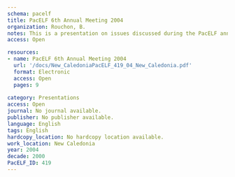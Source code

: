 ```yaml
---
schema: pacelf
title: PacELF 6th Annual Meeting 2004
organization: Rouchon, B.
notes: This is a presentation on issues discussed during the PacELF annual meeting held in Samoa on August of 2004
access: Open

resources:
- name: PacELF 6th Annual Meeting 2004
  url: '/docs/New_CaledoniaPacELF_419_04_New_Caledonia.pdf'
  format: Electronic
  access: Open
  pages: 9
 
category: Presentations
access: Open
journal: No journal available.
publisher: No publisher available. 
language: English 
tags: English 
hardcopy_location: No hardcopy location available.
work_location: New Caledonia
year: 2004
decade: 2000
PacELF_ID: 419
---
```

